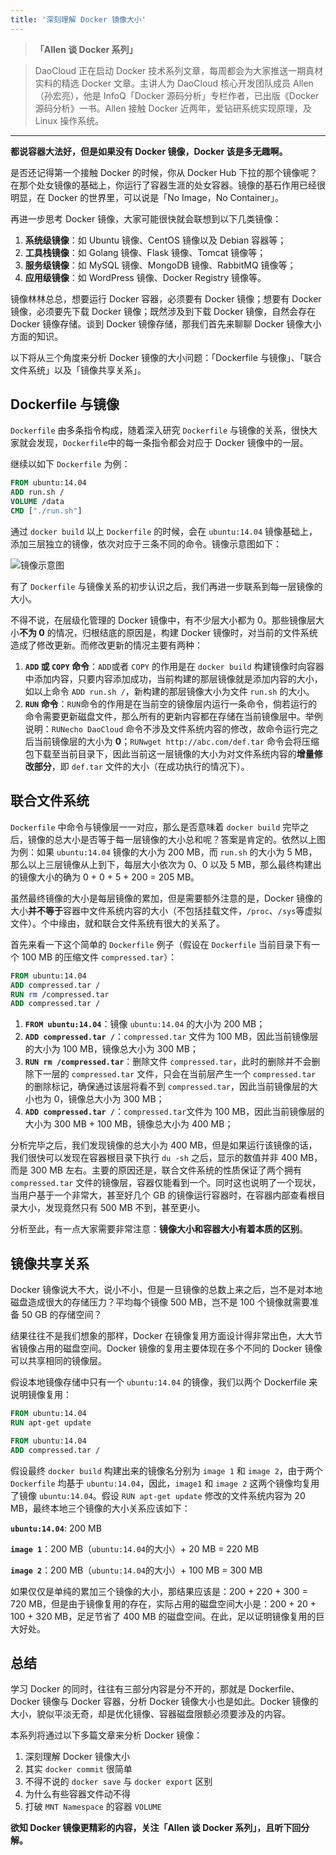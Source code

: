 ```yaml
---
title: '深刻理解 Docker 镜像大小'
---
```


<!-- reviewed by fiona -->

>**「Allen 谈 Docker 系列」**

>DaoCloud 正在启动 Docker 技术系列文章，每周都会为大家推送一期真材实料的精选 Docker 文章。主讲人为 DaoCloud 核心开发团队成员 Allen（孙宏亮），他是 InfoQ「Docker 源码分析」专栏作者，已出版《Docker 源码分析》一书。Allen 接触 Docker 近两年，爱钻研系统实现原理，及 Linux 操作系统。

---

**都说容器大法好，但是如果没有 Docker 镜像，Docker 该是多无趣啊。**

是否还记得第一个接触 Docker 的时候，你从 Docker Hub 下拉的那个镜像呢？在那个处女镜像的基础上，你运行了容器生涯的处女容器。镜像的基石作用已经很明显，在 Docker 的世界里，可以说是「No Image，No Container」。

再进一步思考 Docker 镜像，大家可能很快就会联想到以下几类镜像：

1. **系统级镜像**：如 Ubuntu 镜像、CentOS 镜像以及 Debian 容器等；
2. **工具栈镜像**：如 Golang 镜像、Flask 镜像、Tomcat 镜像等；
3. **服务级镜像**：如 MySQL 镜像、MongoDB 镜像、RabbitMQ 镜像等；
4. **应用级镜像**：如 WordPress 镜像、Docker Registry 镜像等。

镜像林林总总，想要运行 Docker 容器，必须要有 Docker 镜像；想要有 Docker 镜像，必须要先下载 Docker 镜像；既然涉及到下载 Docker 镜像，自然会存在 Docker 镜像存储。谈到 Docker 镜像存储，那我们首先来聊聊 Docker 镜像大小方面的知识。

以下将从三个角度来分析 Docker 镜像的大小问题：「Dockerfile 与镜像」、「联合文件系统」以及「镜像共享关系」。

## Dockerfile 与镜像

`Dockerfile` 由多条指令构成，随着深入研究 `Dockerfile` 与镜像的关系，很快大家就会发现，`Dockerfile`中的每一条指令都会对应于 Docker 镜像中的一层。

继续以如下 `Dockerfile` 为例：

```dockerfile
FROM ubuntu:14.04
ADD run.sh /
VOLUME /data
CMD ["./run.sh"]
```

通过 `docker build` 以上 `Dockerfile` 的时候，会在 `ubuntu:14.04` 镜像基础上，添加三层独立的镜像，依次对应于三条不同的命令。镜像示意图如下：

![镜像示意图](http://7xi8kv.com5.z0.glb.qiniucdn.com/Dockerfile.png)

有了 `Dockerfile` 与镜像关系的初步认识之后，我们再进一步联系到每一层镜像的大小。

不得不说，在层级化管理的 Docker 镜像中，有不少层大小都为 0。那些镜像层大小**不为 0** 的情况，归根结底的原因是，构建 Docker 镜像时，对当前的文件系统造成了修改更新。而修改更新的情况主要有两种：

1. **`ADD` 或 `COPY` 命令**：`ADD`或者 `COPY` 的作用是在 `docker build` 构建镜像时向容器中添加内容，只要内容添加成功，当前构建的那层镜像就是添加内容的大小，如以上命令 `ADD run.sh /`，新构建的那层镜像大小为文件 `run.sh` 的大小。
2. **`RUN` 命令**：`RUN`命令的作用是在当前空的镜像层内运行一条命令，倘若运行的命令需要更新磁盘文件，那么所有的更新内容都在存储在当前镜像层中。举例说明：`RUNecho DaoCloud` 命令不涉及文件系统内容的修改，故命令运行完之后当前镜像层的大小为 **0**；`RUNwget http://abc.com/def.tar` 命令会将压缩包下载至当前目录下，因此当前这一层镜像的大小为对文件系统内容的**增量修改部分**，即 `def.tar` 文件的大小（在成功执行的情况下）。

## 联合文件系统

`Dockerfile` 中命令与镜像层一一对应，那么是否意味着 `docker build` 完毕之后，镜像的总大小是否等于每一层镜像的大小总和呢？答案是肯定的。依然以上图为例：如果 `ubuntu:14.04` 镜像的大小为 200 MB，而 `run.sh` 的大小为 5 MB，那么以上三层镜像从上到下，每层大小依次为 0、0 以及 5 MB，那么最终构建出的镜像大小的确为 0 + 0 + 5 + 200 = 205 MB。

虽然最终镜像的大小是每层镜像的累加，但是需要额外注意的是，Docker 镜像的大小**并不等于**容器中文件系统内容的大小（不包括挂载文件，`/proc`、`/sys`等虚拟文件）。个中缘由，就和联合文件系统有很大的关系了。

首先来看一下这个简单的 `Dockerfile` 例子（假设在 `Dockerfile` 当前目录下有一个 100 MB 的压缩文件 `compressed.tar`）：

```dockerfile
FROM ubuntu:14.04
ADD compressed.tar /
RUN rm /compressed.tar
ADD compressed.tar /
```

1. **`FROM ubuntu:14.04`**：镜像 `ubuntu:14.04` 的大小为 200 MB；
2. **`ADD compressed.tar /`**：`compressed.tar` 文件为 100 MB，因此当前镜像层的大小为 100 MB，镜像总大小为 300 MB；
3. **`RUN rm /compressed.tar`**：删除文件 `compressed.tar`，此时的删除并不会删除下一层的 `compressed.tar` 文件，只会在当前层产生一个 `compressed.tar` 的删除标记，确保通过该层将看不到 `compressed.tar`，因此当前镜像层的大小也为 0，镜像总大小为 300 MB；
4. **`ADD compressed.tar /`**：`compressed.tar`文件为 100 MB，因此当前镜像层的大小为 300 MB + 100 MB，镜像总大小为 400 MB；

分析完毕之后，我们发现镜像的总大小为 400 MB，但是如果运行该镜像的话，我们很快可以发现在容器根目录下执行 `du -sh` 之后，显示的数值并非 400 MB，而是 300 MB 左右。主要的原因还是，联合文件系统的性质保证了两个拥有 `compressed.tar` 文件的镜像层，容器仅能看到一个。同时这也说明了一个现状，当用户基于一个非常大，甚至好几个 GB 的镜像运行容器时，在容器内部查看根目录大小，发现竟然只有 500 MB 不到，甚至更小。

分析至此，有一点大家需要非常注意：**镜像大小和容器大小有着本质的区别**。

## 镜像共享关系

Docker 镜像说大不大，说小不小，但是一旦镜像的总数上来之后，岂不是对本地磁盘造成很大的存储压力？平均每个镜像 500 MB，岂不是 100 个镜像就需要准备 50 GB 的存储空间？

结果往往不是我们想象的那样，Docker 在镜像复用方面设计得非常出色，大大节省镜像占用的磁盘空间。Docker 镜像的复用主要体现在多个不同的 Docker 镜像可以共享相同的镜像层。

假设本地镜像存储中只有一个 `ubuntu:14.04` 的镜像，我们以两个 Dockerfile 来说明镜像复用：

```dockerfile
FROM ubuntu:14.04
RUN apt-get update
```

```dockerfile
FROM ubuntu:14.04
ADD compressed.tar /
```

假设最终 `docker build` 构建出来的镜像名分别为 `image 1` 和 `image 2`，由于两个 `Dockerfile` 均基于 `ubuntu:14.04`，因此，`image1` 和 `image 2` 这两个镜像均复用了镜像 `ubuntu:14.04`。假设 `RUN apt-get update` 修改的文件系统内容为 20 MB，最终本地三个镜像的大小关系应该如下：

**`ubuntu:14.04`**: 200 MB

**`image 1`**：200 MB（`ubuntu:14.04`的大小）+ 20 MB = 220 MB

**`image 2`**：200 MB（`ubuntu:14.04`的大小）+ 100 MB = 300 MB

如果仅仅是单纯的累加三个镜像的大小，那结果应该是：200 + 220 + 300 = 720 MB，但是由于镜像复用的存在，实际占用的磁盘空间大小是：200 + 20 + 100 + 320 MB，足足节省了 400 MB 的磁盘空间。在此，足以证明镜像复用的巨大好处。

## 总结

学习 Docker 的同时，往往有三部分内容是分不开的，那就是 Dockerfile、Docker 镜像与 Docker 容器，分析 Docker 镜像大小也是如此。Docker 镜像的大小，貌似平淡无奇，却是优化镜像、容器磁盘限额必须要涉及的内容。

本系列将通过以下多篇文章来分析 Docker 镜像：

1. 深刻理解 Docker 镜像大小
2. 其实 `docker commit` 很简单
3. 不得不说的 `docker save` 与 `docker export` 区别
4. 为什么有些容器文件动不得
5. 打破 `MNT Namespace` 的容器 `VOLUME`

**欲知 Docker 镜像更精彩的内容，关注「Allen 谈 Docker 系列」，且听下回分解。**